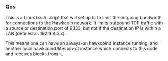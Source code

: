 ### Qos ###

This is a Linux bash script that will set up tc to limit the outgoing bandwidth for connections to the Hawkcoin network. It limits outbound TCP traffic with a source or destination port of 9333, but not if the destination IP is within a LAN (defined as 192.168.x.x).

This means one can have an always-on hawkcoind instance running, and another local hawkcoind/litecoin-qt instance which connects to this node and receives blocks from it.
